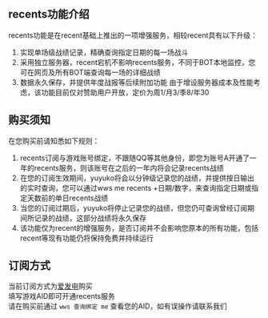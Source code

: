 ## recents功能介绍

recents功能是在recent基础上推出的一项增强服务，相较recent具有以下升级：  
1. 实现单场级战绩记录，精确查询指定日期的每一场战斗
2. 采用独立服务器，recent宕机不影响recents服务，不同于BOT本地监控，您可在网页及所有BOT端查询每一场的详细战绩
3. 数据永久保存，并提供年度战报等后续附加功能
由于增设服务器成本及性能考虑，该功能目前仅对赞助用户开放，定价为周1/月3/季8/年30
## 购买须知
在您购买前请知悉如下规则：
1. recents订阅与游戏账号绑定，不跟随QQ等其他身份，即您为账号A开通了一年的recents服务，则该账号在之后的一年内将会记录recents战绩
2. 在您的订阅生效期间，yuyuko将会以分钟级记录您的战绩，并提供按日输出的实时查询，您可以通过wws me recents +日期/数字，来查询指定日期或指定天数前的单日recents战绩
3. 当您的订阅过期后，yuyuko将停止记录您的战绩，但您仍可查询曾经订阅期间所记录的战绩，这部分战绩将永久保存
4. 该功能仅为recent的增强服务，是否订阅并不会影响您原本的所有功能，包括recent等现有功能仍将保持免费并持续运行
## 订阅方式
当前订阅方式为[爱发电](https://afdian.net/a/JustOneSummer)购买  
填写游戏AID即可开通recents服务  
请在购买前通过 `wws 查询绑定 me` 查看您的AID，如有误操作请联系我们